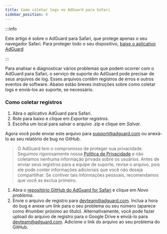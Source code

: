 ```yaml
---
title: Como coletar logs no AdGuard para Safari
sidebar_position: 4
---
```


:::info

Este artigo é sobre o AdGuard para Safari, que protege apenas o seu navegador Safari. Para proteger todo o seu dispositivo, [baixe o aplicativo AdGuard](https://agrd.io/download-kb-adblock)

:::

Para analisar e diagnosticar vários problemas que podem ocorrer com o AdGuard para Safari, o serviço de suporte do AdGuard pode precisar de seus arquivos de log. Esses arquivos contêm registros de erros e outros eventos de software. Abaixo estão breves instruções sobre como coletar logs e enviá-los ao suporte, se necessário.

### Como coletar registros

1. Abra o aplicativo AdGuard para Safari.
2. Role para baixo e clique em _Exportar registros_.
3. Escolha um local para salvar o arquivo .zip e clique em _Salvar_.

Agora você pode enviar este arquivo para support@adguard.com ou anexá-lo ao seu relatório de bug no GitHub.

> O AdGuard tem o compromisso de proteger sua privacidade. Seguimos rigorosamente nossa [Política de Privacidade](https://adguard.com/privacy/safari.html) e não coletamos nenhuma informação privada sobre os usuários. Antes de enviar seus registros para a equipe de suporte, revise o arquivo, pois ele pode conter informações adicionais que você não deseja compartilhar. Se contiver tais informações pessoais, recomendamos que você as exclua primeiro.

1. Abra o [repositório GitHub do AdGuard for Safari](https://github.com/AdguardTeam/AdGuardForSafari/issues) e clique em _Novo problema_.
2. Envie o arquivo de registro para devteam@adguard.com. Inclua a hora do bug e anexe um link para o seu problema ou seu número (aparece como #number próximo ao título).
   Alternativamente, você pode fazer upload do arquivo de registro para o Google Drive e enviá-lo para devteam@adguard.com. Adicione o link do arquivo ao seu problema do GitHub.
